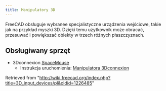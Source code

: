 ```yaml
---
title: Manipulatory 3D
---
```

FreeCAD obsługuje wybranee specjalistyczne urządzenia wejściowe, takie jak na przykład myszki 3D. Dzięki temu użytkownik może obracać, przesuwać i powiększać obiekty w trzech różnych płaszczyznach.

## Obsługiwany sprzęt

* 3Dconnexion [SpaceMouse](https://3dconnexion.com/spacemouse/)
  + Instrukcja uruchomienia: [Manipulatora 3Dconnexion](/3Dconnexion_input_devices/pl "3Dconnexion input devices/pl")

Retrieved from "<http://wiki.freecad.org/index.php?title=3D_input_devices/pl&oldid=1226485>"